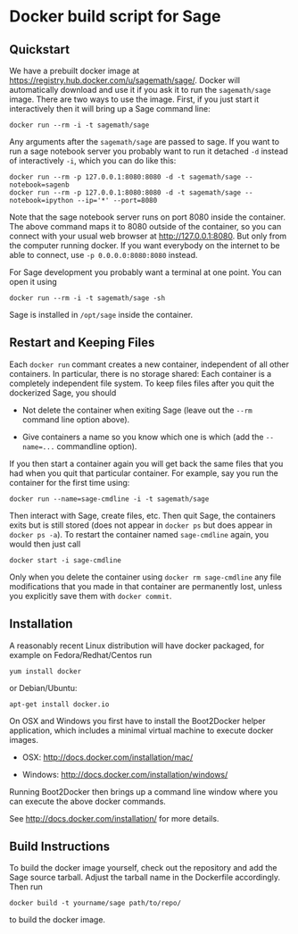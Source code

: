 Docker build script for Sage
============================

Quickstart
----------

We have a prebuilt docker image at
https://registry.hub.docker.com/u/sagemath/sage/. Docker will
automatically download and use it if you ask it to run the
`sagemath/sage` image. There are two ways to use the image. First, if
you just start it interactively then it will bring up a Sage command
line:

    docker run --rm -i -t sagemath/sage

Any arguments after the `sagemath/sage` are passed to sage. If you
want to run a sage notebook server you probably want to run it
detached `-d` instead of interactively `-i`, which you can do like
this:

    docker run --rm -p 127.0.0.1:8080:8080 -d -t sagemath/sage --notebook=sagenb
    docker run --rm -p 127.0.0.1:8080:8080 -d -t sagemath/sage --notebook=ipython --ip='*' --port=8080

Note that the sage notebook server runs on port 8080 inside the
container. The above command maps it to 8080 outside of the container,
so you can connect with your usual web browser at
http://127.0.0.1:8080. But only from the computer running docker. If
you want everybody on the internet to be able to connect, use `-p
0.0.0.0:8080:8080` instead.

For Sage development you probably want a terminal at one point. You
can open it using

    docker run --rm -i -t sagemath/sage -sh

Sage is installed in `/opt/sage` inside the container. 


Restart and Keeping Files
-------------------------

Each `docker run` commant creates a new container, independent of all
other containers. In particular, there is no storage shared: Each
container is a completely independent file system. To keep files files
after you quit the dockerized Sage, you should 

* Not delete the container when exiting Sage (leave out the `--rm`
  command line option above).

* Give containers a name so you know which one is which (add the
  `--name=...` commandline option).

If you then start a container again you will get back the same files
that you had when you quit that particular container. For example, say
you run the container for the first time using:

    docker run --name=sage-cmdline -i -t sagemath/sage

Then interact with Sage, create files, etc. Then quit Sage, the
containers exits but is still stored (does not appear in `docker ps`
but does appear in `docker ps -a`). To restart the container named
`sage-cmdline` again, you would then just call

    docker start -i sage-cmdline

Only when you delete the container using `docker rm sage-cmdline` any
file modifications that you made in that container are permanently
lost, unless you explicitly save them with `docker commit`.



Installation
------------

A reasonably recent Linux distribution will have docker packaged, for
example on Fedora/Redhat/Centos run

    yum install docker

or Debian/Ubuntu:
 
    apt-get install docker.io

On OSX and Windows you first have to install the Boot2Docker helper
application, which includes a minimal virtual machine to execute
docker images.

* OSX: http://docs.docker.com/installation/mac/

* Windows: http://docs.docker.com/installation/windows/

Running Boot2Docker then brings up a command line window where you can
execute the above docker commands.

See http://docs.docker.com/installation/ for more details.


Build Instructions
------------------

To build the docker image yourself, check out the repository and add
the Sage source tarball. Adjust the tarball name in the Dockerfile
accordingly. Then run

    docker build -t yourname/sage path/to/repo/

to build the docker image.
